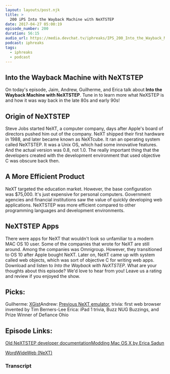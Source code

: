 ```yaml
---
layout: layouts/post.njk
title: >
  200 iPS Into the Wayback Machine with NeXTSTEP
date: 2017-04-27 05:00:19
episode_number: 200
duration: 56:15
audio_url: https://media.devchat.tv/iphreaks/IPS_200_Into_the_Wayback_Machine_with_NeXTSTEP.mp3
podcast: iphreaks
tags:
  - iphreaks
  - podcast
---
```


## Into the Wayback Machine with NeXTSTEP

On today's episode, Jaim,&nbsp;Andrew, Guilherme, and Erica talk about **Into the Wayback Machine with NeXTSTEP**. Tune in to learn more what NeXSTEP is and how it was way back in the late 80s and early 90s!

## Origin of NeXTSTEP

Steve Jobs started NeXT, a computer company, days after Apple's board of directors pushed him out of the company.&nbsp;NeXT&nbsp;shipped their first hardware in 1988, and later became known as NeXTcube. It ran an operating system called NeXTSTEP. It was a Unix OS, which had some innovative features. And the actual version was 0.8, not 1.0. The really important thing that&nbsp;the developers created with the&nbsp;development environment that used objective C was obscure back then.

## A More Efficient&nbsp;Product

NeXT targeted the education market. However, the base configuration was&nbsp;\$75,000. It's just expensive for personal computers. Government agencies and financial institutions saw the value of quickly developing web applications. NeXTSTEP was more efficient compared to other programming languages and development environments.

## NeXTSTEP Apps

There were apps for NeXT that wouldn't look so unfamiliar to a modern MAC OS 10 user. Some of the companies that wrote for NeXT are still around. Among the companies was Omnigroup. However, they transitioned to OS 10 after Apple bought NeXT.&nbsp;Later on, NeXT came up with system called web objects, which was sort of objective C for writing web apps. Download and listen to _Into the&nbsp;Wayback&nbsp;with&nbsp;NeXTSTEP_. What are your thoughts about this episode? We'd love to hear from you! Leave us a rating and review if you enjoyed the show.

## Picks:

Guilherme: [XGist](https://github.com/Bunn/Xgist)Andrew: [Previous NeXT emulator](http://previous.alternative-system.com),&nbsp;trivia: first web browser invented by Tim Berners-Lee Erica: iPad 1 trivia, Buzz NUG Buzzings, and Prize Winner of Defiance Ohio

## Episode Links:

[Old NeXTSTEP developer documentation](http://www.nextcomputers.org/NeXTfiles/Docs/NeXTStep/3.3/nd/Summaries/)[Modding Mac OS X by Erica Sadun](https://www.abebooks.com/Modding-Mac-OS-X-Erica-Sadun/18152865263/bd)

[WordWideWeb (NeXT)](http://browsers.evolt.org/browsers/archive/worldwideweb/NeXT/)

### Transcript
